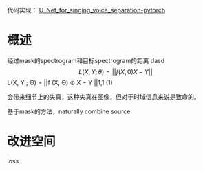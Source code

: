 
代码实现：
[U-Net_for_singing_voice_separation-pytorch]()
# 概述




经过mask的spectrogram和目标spectrogram的距离
dasd
$$L(X, Y; \theta) = || f(X,0) X - Y||$$
L(X, Y ; Θ) = ||f (X, Θ) ⊙ X − Y ||1,1 (1)

会带来细节上的失真，这种失真在图像，但对于时域信息来说是致命的。

基于mask的方法，naturally combine source


# 改进空间

loss